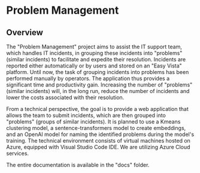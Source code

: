 # Problem Management

## Overview
The "Problem Management" project aims to assist the IT support team, which handles IT incidents, in grouping these incidents into "problems" (similar incidents) to facilitate and expedite their resolution. Incidents are reported either automatically or by users and stored on an "Easy Vista" platform. Until now, the task of grouping incidents into problems has been performed manually by operators. The application thus provides a significant time and productivity gain. Increasing the number of "problems" (similar incidents) will, in the long run, reduce the number of incidents and lower the costs associated with their resolution.

From a technical perspective, the goal is to provide a web application that allows the team to submit incidents, which are then grouped into "problems" (groups of similar incidents). It is planned to use a Kmeans clustering model, a sentence-transformers model to create embeddings, and an OpenAI model for naming the identified problems during the model's training. The technical environment consists of virtual machines hosted on Azure, equipped with Visual Studio Code IDE. We are utilizing Azure Cloud services.

The entire documentation is available in the "docs" folder.
